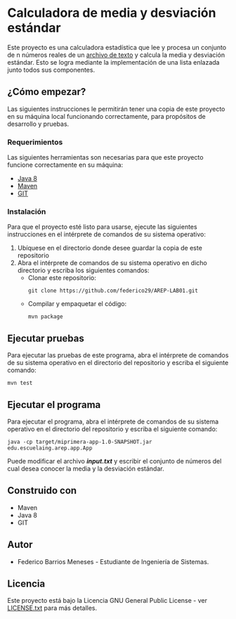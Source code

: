 # Calculadora de media y desviación estándar
Este proyecto es una calculadora estadística que lee y procesa un conjunto de n números reales de un [archivo 
de texto](https://github.com/federico29/AREP-LAB01/blob/master/input.txt) y calcula la media y desviación 
estándar. Esto se logra mediante la implementación de una lista enlazada junto todos sus componentes.

## ¿Cómo empezar?
Las siguientes instrucciones le permitirán tener una copia de este proyecto en su máquina local funcionando 
correctamente, para propósitos de desarrollo y pruebas.

### Requerimientos
Las siguientes herramientas son necesarias para que este proyecto funcione correctamente en su máquina:
- [Java 8](https://www.java.com/es/)
- [Maven](https://maven.apache.org/download.cgi)
- [GIT](https://git-scm.com/downloads)
  
### Instalación
Para que el proyecto esté listo para usarse, ejecute las siguientes instrucciones en el intérprete de 
comandos de su sistema operativo:

1. Ubíquese en el directorio donde desee guardar la copia de este repositorio
2. Abra el intérprete de comandos de su sistema operativo en dicho directorio y escriba los siguientes 
   comandos:
    - Clonar este repositorio:
        ```
        git clone https://github.com/federico29/AREP-LAB01.git
        ```
    - Compilar y empaquetar el código:
        ```
        mvn package
        ```

## Ejecutar pruebas
Para ejecutar las pruebas de este programa, abra el intérprete de comandos de su sistema operativo en 
el directorio del repositorio y escriba el siguiente comando:
```
mvn test
```

## Ejecutar el programa
Para ejecutar el programa, abra el intérprete de comandos de su sistema operativo en el directorio del 
repositorio y escriba el siguiente comando:
```
java -cp target/miprimera-app-1.0-SNAPSHOT.jar edu.escuelaing.arep.app.App
```
Puede modificar el archivo ***input.txt*** y escribir el conjunto de números del cual desea conocer la 
media y la desviación estándar.

## Construido con
- Maven
- Java 8
- GIT

## Autor
- Federico Barrios Meneses - Estudiante de Ingeniería de Sistemas.

## Licencia
Este proyecto está bajo la Licencia GNU General Public License - ver 
[LICENSE.txt](https://github.com/federico29/AREP-LAB01/blob/master/LICENSE.txt) para más detalles.
